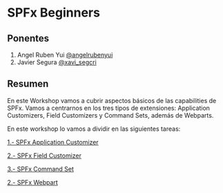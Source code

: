 # SPFx Beginners 

## Ponentes
1. Angel Ruben Yui [@angelrubenyui](https://twitter.com/angelrubenyui)
2. Javier Segura [@xavi_segcri](https://twitter.com/xavi_segcri)


## Resumen
En este Workshop vamos a cubrir aspectos básicos de las capabilities de SPFx. Vamos a centrarnos en los tres tipos de extensiones: Application Customizers, Field Customizers y Command Sets, además de Webparts. 
 

En este workshop lo vamos a dividir en las siguientes tareas:


[1.- SPFx Application Customizer](./spfx-appcustomizer/readme.md)

[2.- SPFx Field Customizer](./spfx-fieldcustomizer/readme.md)

[3.- SPFx Command Set](./spfx-command/readme.md)

[2.- SPFx Webpart](./spfx-webpart/readme.md)
